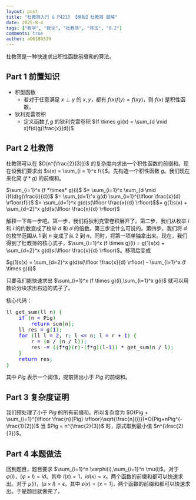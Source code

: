 ```yaml
---
layout: post
title: "杜教筛入门 & P4213 【模板】杜教筛 题解"
date: 2025-8-4
tags: ["数学", "数论", "杜教筛", "筛法", "8.2"]
comments: true
author: a06180339
---
```


杜教筛是一种快速求出积性函数前缀和的算法。

## Part 1 前置知识

- 积型函数
  - 若对于任意满足 $x \perp y$ 的 $x,y$，都有 $f(x)f(y)=f(xy)$，则 $f(x)$ 是积性函数。
- 狄利克雷卷积
  - 定义函数 $f,g$ 的狄利克雷卷积 $(f \times g)(x) = \sum_{d \mid x}f(d)g(\frac{x}{d})$

## Part 2 杜教筛

杜教筛可以在 $O(n^{\frac{2}{3}})$ 的复杂度内求出一个积性函数的前缀和。现在设我们要求出 $s(x) = \sum_{i = 1}^x f(i)$。先构造一个积性函数 $g$。我们现在来化简 $(f * g)$ 的前缀和。

$\sum_{i=1}^x (f *\times* g)(i)$ 
$= \sum_{i=1}^x \sum_{d \mid i}f(d)g(\frac{i}{d})$
$= \sum_{d=1}^x g(d) \sum_{i=1}^{\lfloor \frac{x}{d} \rfloor}f(i)$
$= \sum_{d=1}^x g(d)s(\lfloor \frac{x}{d} \rfloor)$$= g(1)s(x) + \sum_{d=2}^x g(d)s(\lfloor \frac{x}{d} \rfloor)$

解释一下每一步吧。第一步，我们将狄利克雷卷积展开了。第二步，我们从枚举 $i$ 和 $i$ 的约数变成了枚举 $d$ 和 $d$ 的倍数。第三步没什么可说的。第四步，我们将 $d$ 的枚举范围从 $1$ 到 $n$ 变成了从 $2$ 到 $n$。同时，将第一项单独拿出来。现在，我们得到了杜教筛的核心式子，$\sum_{i=1}^x (f \times g)(i) = g(1)s(x) + \sum_{d=2}^x g(d)s(\lfloor \frac{x}{d} \rfloor)$。移项后变成

$g(1)s(x) = \sum_{d=2}^x g(d)s(\lfloor \frac{x}{d} \rfloor) - \sum_{i=1}^x (f \times g)(i)$

只要我们能快速求出 $\sum_{i=1}^x (f \times g)(i),\sum_{i=1}^x g(i)$ 就可以用数论分块求出右边的式子了。

核心代码：

<pre class="cpp" style="font-family:monospace;">ll get_sum<span style="color: #008000;">&#40;</span>ll n<span style="color: #008000;">&#41;</span> <span style="color: #008000;">&#123;</span>
    <span style="color: #0000ff;">if</span> <span style="color: #008000;">&#40;</span>n <span style="color: #000080;">&lt;</span> Pig<span style="color: #008000;">&#41;</span>
        <span style="color: #0000ff;">return</span> sum<span style="color: #008000;">&#91;</span>n<span style="color: #008000;">&#93;</span><span style="color: #008080;">;</span>
    ll res <span style="color: #000080;">=</span> g<span style="color: #008000;">&#40;</span><span style="color: #0000dd;">1</span><span style="color: #008000;">&#41;</span><span style="color: #008080;">;</span>
    <span style="color: #0000ff;">for</span> <span style="color: #008000;">&#40;</span>ll l <span style="color: #000080;">=</span> <span style="color: #0000dd;">2</span>, r<span style="color: #008080;">;</span> l <span style="color: #000080;">&lt;=</span> n<span style="color: #008080;">;</span> l <span style="color: #000080;">=</span> r <span style="color: #000040;">+</span> <span style="color: #0000dd;">1</span><span style="color: #008000;">&#41;</span> <span style="color: #008000;">&#123;</span>
        r <span style="color: #000080;">=</span> <span style="color: #008000;">&#40;</span>n <span style="color: #000040;">/</span> <span style="color: #008000;">&#40;</span>n <span style="color: #000040;">/</span> l<span style="color: #008000;">&#41;</span><span style="color: #008000;">&#41;</span><span style="color: #008080;">;</span>
        res <span style="color: #000040;">-</span><span style="color: #000080;">=</span> <span style="color: #008000;">&#40;</span><span style="color: #008000;">&#40;</span>f<span style="color: #000040;">*</span>g<span style="color: #008000;">&#41;</span><span style="color: #008000;">&#40;</span>r<span style="color: #008000;">&#41;</span><span style="color: #000040;">-</span><span style="color: #008000;">&#40;</span>f<span style="color: #000040;">*</span>g<span style="color: #008000;">&#41;</span><span style="color: #008000;">&#40;</span>l<span style="color: #000040;">-</span><span style="color: #0000dd;">1</span><span style="color: #008000;">&#41;</span><span style="color: #008000;">&#41;</span> <span style="color: #000040;">*</span> get_sum<span style="color: #008000;">&#40;</span>n <span style="color: #000040;">/</span> l<span style="color: #008000;">&#41;</span><span style="color: #008080;">;</span>
    <span style="color: #008000;">&#125;</span>
    <span style="color: #0000ff;">return</span> res<span style="color: #008080;">;</span>
<span style="color: #008000;">&#125;</span></pre>

其中 $Pig$ 表示一个阈值，提前筛出小于 $Pig$ 的前缀和。

## Part 3 复杂度证明

我们预处理了小于 $Pig$ 的所有前缀和。所以复杂度为 $O(Pig + \sum_{i=1}^{\lfloor \frac{n}{Pig} \rfloor}\sqrt{\frac{n}{i}})=O(Pig+nPig^{-\frac{1}{2}})$ 当 $Pig = n^{\frac{2}{3}}$ 时，原式取到最小值 $n^{\frac{2}{3}}$。

## Part 4 本题做法

回到题目，题目要求 $\sum_{i=1}^n \varphi(i),\sum_{i=1}^n \mu(i)$。对于 $\varphi(i)$，$(\varphi \times I) = id$。其中 $I(x) = 1$，$id(x) = x$。两个函数的前缀和都可以快速求出。对于 $\mu(i)$，$(\mu \times I) = \epsilon$。其中 $\epsilon(x) = [x=1]$，两个函数的前缀和都可以快速求出。于是题目就做完了。

